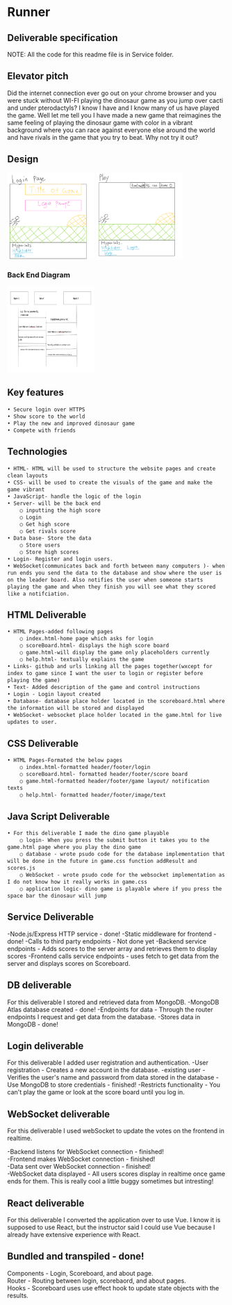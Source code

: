 # **Runner**
## **Deliverable specification**
NOTE: All the code for this readme file is in Service folder. 
## **Elevator pitch**
Did the internet connection ever go out on your chrome browser and you were stuck without WI-FI playing the dinosaur game as you jump over cacti and under pterodactyls? I know I have and I know many of us have played the game. Well let me tell you I have made a new game that reimagines the same feeling of playing the dinosaur game with color in a vibrant background where you can race against everyone else around the world and have rivals in the game that you try to beat. Why not try it out? 

## **Design**

<img src="images/LoginPage.png" 
             height = "200" width = "200" alt="LoginPage">
<img src="images/Play.png" 
            height = "200" width = "200" alt="PlayPage">           

### **Back End Diagram**

 <img src="images/ProgramLayout.png" 
             height = "200" width = "200" alt="BackEnd">


## **Key features**
	• Secure login over HTTPS 
	• Show score to the world 
	• Play the new and improved dinosaur game
	• Compete with friends 
## **Technologies**
	• HTML- HTML will be used to structure the website pages and create clean layouts 
	• CSS- will be used to create the visuals of the game and make the game vibrant 
	• JavaScript- handle the logic of the login
	• Server- will be the back end 
		○ inputting the high score 
		○ Login
		○ Get high score
		○ Get rivals score 
	• Data base- Store the data 
		○ Store users 
		○ Store high scores 
	• Login- Register and login users. 
	• WebSocket(communicates back and forth between many computers )- when run ends you send the data to the database and show where the user is on the leader board. Also notifies the user when someone starts playing the game and when they finish you will see what they scored like a notifciation.

## HTML Deliverable
	• HTML Pages-added following pages 
		○ index.html-home page which asks for login
		○ scoreBoard.html- displays the high score board 
		○ game.html-will display the game only placeholders currently
		○ help.html- textually explains the game 
	• Links- github and urls linking all the pages together(wxcept for index to game since I want the user to login or register before playing the game)
	• Text- Added description of the game and control instructions
	• Login - Login layout created 
	• Database- database place holder located in the scoreboard.html where the information will be stored and displayed 
	• WebSocket- websocket place holder located in the game.html for live updates to user. 

## CSS Deliverable
 	• HTML Pages-Formated the below pages
		○ index.html-formatted header/footer/login
		○ scoreBoard.html- formatted header/footer/score board
		○ game.html-formatted header/footer/game layout/ notification texts
		○ help.html- formatted header/footer/image/text
## Java Script Deliverable 
	• For this deliverable I made the dino game playable
		○ login- When you press the submit button it takes you to the game.html page where you play the dino game
		○ database - wrote psudo code for the database implementation that will be done in the future in game.css function addResult and scores.js
		○ WebSocket - wrote psudo code for the websocket implementation as I do not know how it really works in game.css
		○ application logic- dino game is playable where if you press the space bar the dinosaur will jump
## Service Deliverable 
-Node.js/Express HTTP service - done!
-Static middleware for frontend - done!
-Calls to third party endpoints - Not done yet 
-Backend service endpoints - Adds scores to the server array and retrieves them to display scores 
-Frontend calls service endpoints - uses fetch to get data from the server and displays scores on Scoreboard. 

## DB deliverable 
For this deliverable I stored and retrieved data from MongoDB.
-MongoDB Atlas database created - done!
-Endpoints for data - Through the router endpoints I request and get data from the database. 
-Stores data in MongoDB - done!

## Login deliverable 
For this deliverable I added user registration and authentication.
-User registration - Creates a new account in the database.
-existing user - Verifies the user's name and password from data stored in the database
-Use MongoDB to store credentials - finished!
-Restricts functionality - You can't play the game or look at the score board until you log in.    

## WebSocket deliverable
For this deliverable I used webSocket to update the votes on the frontend in realtime.

-Backend listens for WebSocket connection - finished!   
-Frontend makes WebSocket connection - finished!   
-Data sent over WebSocket connection - finished!   
-WebSocket data displayed - All users scores display in realtime once game ends for them. This is really cool a little buggy sometimes but intresting!   


## React deliverable
For this deliverable I converted the application over to use Vue. I know it is supposed to use React, but the instructor said I could use Vue because I already have extensive experience with React.   

## Bundled and transpiled - done!   
Components - Login, Scoreboard, and about page.  
Router - Routing between login, scorebaord, and about pages.   
Hooks - Scoreboard uses use effect hook to update state objects with the results.   